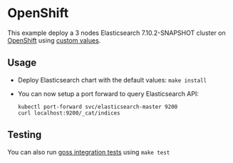 # OpenShift

This example deploy a 3 nodes Elasticsearch 7.10.2-SNAPSHOT cluster on [OpenShift][]
using [custom values][].

## Usage

* Deploy Elasticsearch chart with the default values: `make install`

* You can now setup a port forward to query Elasticsearch API:

  ```
  kubectl port-forward svc/elasticsearch-master 9200
  curl localhost:9200/_cat/indices
  ```

## Testing

You can also run [goss integration tests][] using `make test`


[custom values]: https://github.com/elastic/helm-charts/tree/7.10/elasticsearch/examples/openshift/values.yaml
[goss integration tests]: https://github.com/elastic/helm-charts/tree/7.10/elasticsearch/examples/openshift/test/goss.yaml
[openshift]: https://www.openshift.com/
